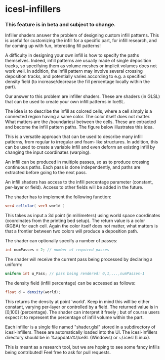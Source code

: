 # icesl-infillers

### This feature is in beta and subject to change.

Infiller shaders answer the problem of designing custom infill patterns. This is useful for customizing the infill for a specific part, for infill research, and for coming up with fun, interesting fill patterns!

A difficulty in designing your own infill is how to specify the paths themselves. Indeed, infill patterns are usually made of single deposition tracks, so specifying them as volume meshes or implicit volumes does not work well. In addition, the infill pattern may involve several crossing deposition tracks, and potentially varies according to e.g. a specified density field (to increase/decrease the fill percentage locally within the part).

Our answer to this problem are infiller shaders. These are shaders (in GLSL) that can be used to create your own infill patterns in IceSL.

The idea is to describe the infill as colored cells, where a cell simply is a connected region having a same color. The color itself does not matter. What matters are the /boundaries/ between the cells. These are extracted and become the infill pattern paths. The figure below illustrates this idea.



This is a versatile approach that can be used to describe many infill patterns, from regular to irregular and foam-like structures. In addition, this can be used to create a variable infill and even deform an existing infill by changing the input coordinates (warping).

An infill can be produced in multiple passes, so as to produce crossing continuous paths. Each pass is done independently, and paths are extracted before going to the next pass.

An infill shaders has access to the infill percentage parameter (constant, per-layer or field). 
Access to other fields will be added in the future.

The shader has to implement the following function:
```glsl
vec4 cellular( vec3 world )
```

This takes as input a 3d point (in millimeters) using world space coordinates (coordinates from the printing bed setup). The return value is a color (RGBA) for each cell. Again the color itself does not matter, what matters is that a frontier between two colors will produce a deposition path.

The shader can optionally specify a number of passes:
```glsl
int numPasses = 2; // number of required passes
```

The shader will receive the current pass being processed by declaring a uniform:
```glsl
uniform int u_Pass; // pass being rendered: 0,1,...,numPasses-1
```

The density field (infill percentage) can be accessed as follows:
```glsl
float d = density(world);
```
This returns the density at point 'world'. Keep in mind this will be either constant, varying per-layer or controlled by a field.
The returned value is in [0,100] (percentage). The shader can interpret it freely ; but of course users expect it to represent the percentage of infill volume within the part.

Each infiller is a single file named "shader.glsl" stored in a subdirectory of icesl-infillers. These are automatically loaded into the UI. The icesl-infillers directory should be in %appdata%\IceSL (Windows) or ~/.icesl (Linux).

This is meant as a research tool, but we are hoping to see some fancy infills being contributed! Feel free to ask for pull requests.
